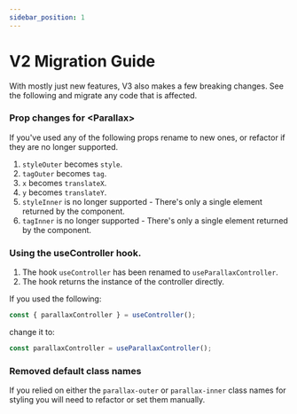 ```yaml
---
sidebar_position: 1
---
```


# V2 Migration Guide

With mostly just new features, V3 also makes a few breaking changes. See the following and migrate any code that is affected.

### Prop changes for <Parallax\>

If you've used any of the following props rename to new ones, or refactor if they are no longer supported.

1. `styleOuter` becomes `style`.
2. `tagOuter` becomes `tag`.
3. `x` becomes `translateX`.
4. `y` becomes `translateY`.
5. `styleInner` is no longer supported - There's only a single element returned by the component.
6. `tagInner` is no longer supported - There's only a single element returned by the component.

### Using the useController hook.

1. The hook `useController` has been renamed to `useParallaxController`.
2. The hook returns the instance of the controller directly.

If you used the following:

```js
const { parallaxController } = useController();
```

change it to:

```js
const parallaxController = useParallaxController();
```

### Removed default class names

If you relied on either the `parallax-outer` or `parallax-inner` class names for styling you will need to refactor or set them manually.

